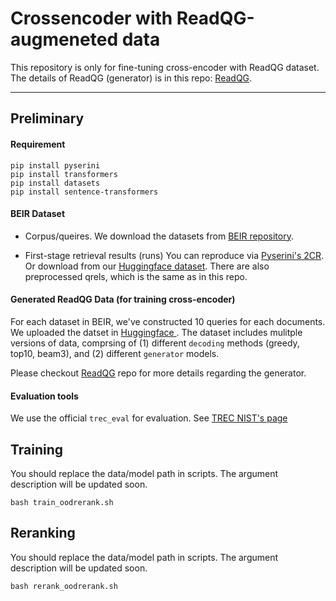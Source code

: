 # Crossencoder with ReadQG-augmeneted data
This repository is only for fine-tuning cross-encoder with ReadQG dataset. 
The details of ReadQG (generator) is in this repo: [ReadQG](https://github.com/DylanJoo/readqg).

---
## Preliminary

#### Requirement
```
pip install pyserini
pip install transformers
pip install datasets
pip install sentence-transformers
```

#### BEIR Dataset
- Corpus/queires. 
We download the datasets from [BEIR repository](https://github.com/beir-cellar/beir).

- First-stage retrieval results (runs)
You can reproduce via [Pyserini's 2CR](https://castorini.github.io/pyserini/2cr/beir.html).
Or download from our [Huggingface dataset](https://huggingface.co/datasets/DylanJHJ/beir-runs/tree/main). There are also preprocessed qrels, which is the same as in this repo.

#### Generated ReadQG Data (for training cross-encoder)
For each dataset in BEIR, we've constructed 10 queries for each documents. 
We uploaded the datset in [Huggingface ](https://huggingface.co/datasets/DylanJHJ/beir-readqg). 
The dataset includes mulitple versions of data, comprsing of 
(1) different ``decoding`` methods (greedy, top10, beam3), and 
(2) different ``generator`` models. 

Please checkout [ReadQG](https://github.com/DylanJoo/readqg) repo for more details regarding the generator.

#### Evaluation tools
We use the official `trec_eval` for evaluation. 
See [TREC NIST's page](https://trec.nist.gov/trec_eval/)


## Training
You should replace the data/model path in scripts. The argument description will be updated soon.
```
bash train_oodrerank.sh
```

## Reranking
You should replace the data/model path in scripts. The argument description will be updated soon.
```
bash rerank_oodrerank.sh
```
